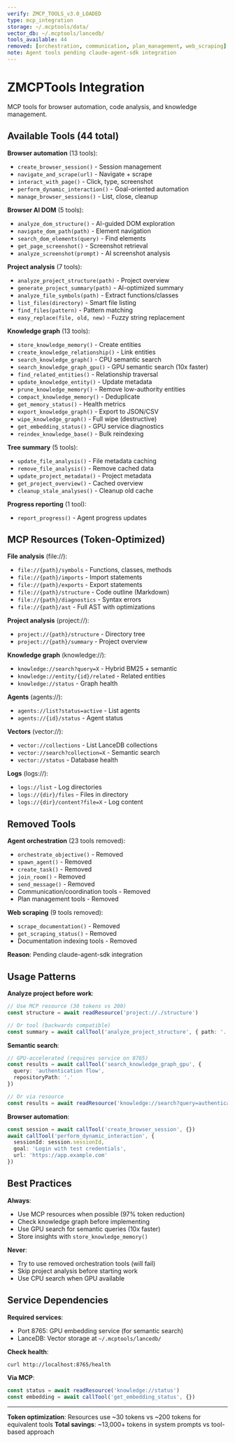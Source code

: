 ```yaml
---
verify: ZMCP_TOOLS_v3.0_LOADED
type: mcp_integration
storage: ~/.mcptools/data/
vector_db: ~/.mcptools/lancedb/
tools_available: 44
removed: [orchestration, communication, plan_management, web_scraping]
note: Agent tools pending claude-agent-sdk integration
---
```


# ZMCPTools Integration

MCP tools for browser automation, code analysis, and knowledge management.

## Available Tools (44 total)

**Browser automation** (13 tools):
- `create_browser_session()` - Session management
- `navigate_and_scrape(url)` - Navigate + scrape
- `interact_with_page()` - Click, type, screenshot
- `perform_dynamic_interaction()` - Goal-oriented automation
- `manage_browser_sessions()` - List, close, cleanup

**Browser AI DOM** (5 tools):
- `analyze_dom_structure()` - AI-guided DOM exploration
- `navigate_dom_path(path)` - Element navigation
- `search_dom_elements(query)` - Find elements
- `get_page_screenshot()` - Screenshot retrieval
- `analyze_screenshot(prompt)` - AI screenshot analysis

**Project analysis** (7 tools):
- `analyze_project_structure(path)` - Project overview
- `generate_project_summary(path)` - AI-optimized summary
- `analyze_file_symbols(path)` - Extract functions/classes
- `list_files(directory)` - Smart file listing
- `find_files(pattern)` - Pattern matching
- `easy_replace(file, old, new)` - Fuzzy string replacement

**Knowledge graph** (13 tools):
- `store_knowledge_memory()` - Create entities
- `create_knowledge_relationship()` - Link entities
- `search_knowledge_graph()` - CPU semantic search
- `search_knowledge_graph_gpu()` - GPU semantic search (10x faster)
- `find_related_entities()` - Relationship traversal
- `update_knowledge_entity()` - Update metadata
- `prune_knowledge_memory()` - Remove low-authority entities
- `compact_knowledge_memory()` - Deduplicate
- `get_memory_status()` - Health metrics
- `export_knowledge_graph()` - Export to JSON/CSV
- `wipe_knowledge_graph()` - Full wipe (destructive)
- `get_embedding_status()` - GPU service diagnostics
- `reindex_knowledge_base()` - Bulk reindexing

**Tree summary** (5 tools):
- `update_file_analysis()` - File metadata caching
- `remove_file_analysis()` - Remove cached data
- `update_project_metadata()` - Project metadata
- `get_project_overview()` - Cached overview
- `cleanup_stale_analyses()` - Cleanup old cache

**Progress reporting** (1 tool):
- `report_progress()` - Agent progress updates

## MCP Resources (Token-Optimized)

**File analysis** (file://):
- `file://{path}/symbols` - Functions, classes, methods
- `file://{path}/imports` - Import statements
- `file://{path}/exports` - Export statements
- `file://{path}/structure` - Code outline (Markdown)
- `file://{path}/diagnostics` - Syntax errors
- `file://{path}/ast` - Full AST with optimizations

**Project analysis** (project://):
- `project://{path}/structure` - Directory tree
- `project://{path}/summary` - Project overview

**Knowledge graph** (knowledge://):
- `knowledge://search?query=X` - Hybrid BM25 + semantic
- `knowledge://entity/{id}/related` - Related entities
- `knowledge://status` - Graph health

**Agents** (agents://):
- `agents://list?status=active` - List agents
- `agents://{id}/status` - Agent status

**Vectors** (vector://):
- `vector://collections` - List LanceDB collections
- `vector://search?collection=X` - Semantic search
- `vector://status` - Database health

**Logs** (logs://):
- `logs://list` - Log directories
- `logs://{dir}/files` - Files in directory
- `logs://{dir}/content?file=X` - Log content

## Removed Tools

**Agent orchestration** (23 tools removed):
- `orchestrate_objective()` - Removed
- `spawn_agent()` - Removed
- `create_task()` - Removed
- `join_room()` - Removed
- `send_message()` - Removed
- Communication/coordination tools - Removed
- Plan management tools - Removed

**Web scraping** (9 tools removed):
- `scrape_documentation()` - Removed
- `get_scraping_status()` - Removed
- Documentation indexing tools - Removed

**Reason**: Pending claude-agent-sdk integration

## Usage Patterns

**Analyze project before work**:
```typescript
// Use MCP resource (30 tokens vs 200)
const structure = await readResource('project://./structure')

// Or tool (backwards compatible)
const summary = await callTool('analyze_project_structure', { path: '.' })
```

**Semantic search**:
```typescript
// GPU-accelerated (requires service on 8765)
const results = await callTool('search_knowledge_graph_gpu', {
  query: 'authentication flow',
  repositoryPath: '.'
})

// Or via resource
const results = await readResource('knowledge://search?query=authentication&limit=10')
```

**Browser automation**:
```typescript
const session = await callTool('create_browser_session', {})
await callTool('perform_dynamic_interaction', {
  sessionId: session.sessionId,
  goal: 'Login with test credentials',
  url: 'https://app.example.com'
})
```

## Best Practices

**Always**:
- Use MCP resources when possible (97% token reduction)
- Check knowledge graph before implementing
- Use GPU search for semantic queries (10x faster)
- Store insights with `store_knowledge_memory()`

**Never**:
- Try to use removed orchestration tools (will fail)
- Skip project analysis before starting work
- Use CPU search when GPU available

## Service Dependencies

**Required services**:
- Port 8765: GPU embedding service (for semantic search)
- LanceDB: Vector storage at `~/.mcptools/lancedb/`

**Check health**:
```bash
curl http://localhost:8765/health
```

**Via MCP**:
```typescript
const status = await readResource('knowledge://status')
const embedding = await callTool('get_embedding_status', {})
```

---

**Token optimization**: Resources use ~30 tokens vs ~200 tokens for equivalent tools
**Total savings**: ~13,000+ tokens in system prompts vs tool-based approach
